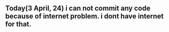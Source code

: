 ## Today(3 April, 24) i can not commit any code because of internet problem. i dont have internet for that.
